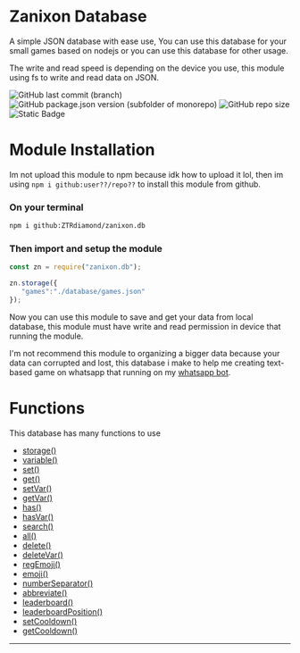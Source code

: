# Zanixon Database
A simple JSON database with ease use, You can use this database for your small games based on nodejs or you can use this database for other usage.

The write and read speed is depending on the device you use, this module using fs to write and read data on JSON.

![GitHub last commit (branch)](https://img.shields.io/github/last-commit/ZTRdiamond/zanixon.db/main?style=for-the-badge) ![GitHub package.json version (subfolder of monorepo)](https://img.shields.io/github/package-json/v/ZTRdiamond%20/zanixon.db?style=for-the-badge) ![GitHub repo size](https://img.shields.io/github/repo-size/ZTRdiamond/zanixon.db?style=for-the-badge) ![Static Badge](https://img.shields.io/badge/Author-ZTRdiamond-blue?style=for-the-badge&logo=github&color=01bdff)

# Module Installation
 Im not upload this module to npm because idk how to upload it lol, then im using `npm i github:user??/repo??` to install this module from github.
 
 ### On your terminal
 ```bash
 npm i github:ZTRdiamond/zanixon.db
 ```
 ### Then import and setup the module
 ```js
 const zn = require("zanixon.db");

zn.storage({
    "games":"./database/games.json"
});
 ```
 
Now you can use this module to save and get your data from local database, this module must have write and read permission in device that running the module.

I'm not recommend this module to organizing a bigger data because your data can corrupted and lost, this database i make to help me creating text-based game on whatsapp that running on my [whatsapp bot](https://github.com/ZTRdiamond/zanixon-wabot).

# Functions
This database has many functions to use
- [storage()](https://github.com/ZTRdiamond/zanixon.db/blob/main/docs/storage.md)
- [variable(\)](https://github.com/ZTRdiamond/zanixon.db/blob/main/docs/variable.md)
- [set(\)](https://github.com/ZTRdiamond/zanixon.db/blob/main/docs/set.md)
- [get(\)](https://github.com/ZTRdiamond/zanixon.db/blob/main/docs/get.md)
- [setVar(\)](https://github.com/ZTRdiamond/zanixon.db/blob/main/docs/setVar.md)
- [getVar(\)](https://github.com/ZTRdiamond/zanixon.db/blob/main/docs/getVar.md)
- [has(\)](https://github.com/ZTRdiamond/zanixon.db/blob/main/docs/has.md)
- [hasVar(\)](https://github.com/ZTRdiamond/zanixon.db/blob/main/docs/hasVar.md)
- [search(\)](https://github.com/ZTRdiamond/zanixon.db/blob/main/docs/search.md)
- [all(\)](https://github.com/ZTRdiamond/zanixon.db/blob/main/docs/all.md)
- [delete(\)](https://github.com/ZTRdiamond/zanixon.db/blob/main/docs/delete.md)
- [deleteVar(\)](https://github.com/ZTRdiamond/zanixon.db/blob/main/docs/deleteVar.md)
- [regEmoji(\)](https://github.com/ZTRdiamond/zanixon.db/blob/main/docs/regEmoji.md)
- [emoji(\)](https://github.com/ZTRdiamond/zanixon.db/blob/main/docs/emoji.md)
- [numberSeparator(\)](https://github.com/ZTRdiamond/zanixon.db/blob/main/docs/numberSeparator.md)
- [abbreviate(\)](https://github.com/ZTRdiamond/zanixon.db/blob/main/docs/abbreviate.md)
- [leaderboard(\)](https://github.com/ZTRdiamond/zanixon.db/blob/main/docs/leaderboard.md)
- [leaderboardPosition(\)](https://github.com/ZTRdiamond/zanixon.db/blob/main/docs/leaderboardPosition.md)
- [setCooldown(\)](https://github.com/ZTRdiamond/zanixon.db/blob/main/docs/setCooldown.md)
- [getCooldown(\)](https://github.com/ZTRdiamond/zanixon.db/blob/main/docs/getCooldown.md)
----
